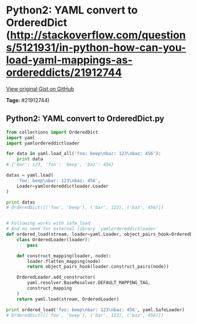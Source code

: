 # Python2: YAML convert to OrderedDict (http://stackoverflow.com/questions/5121931/in-python-how-can-you-load-yaml-mappings-as-ordereddicts/21912744

[View original Gist on GitHub](https://gist.github.com/Integralist/f6ff300dd586d40bf3584183f419b09e)

**Tags:** #21912744)

## Python2: YAML convert to OrderedDict.py

```python
from collections import OrderedDict
import yaml
import yamlordereddictloader

for data in yaml.load_all('foo: beep\nbar: 123\nbaz: 456'):
    print data
# {'bar': 123, 'foo': 'beep', 'baz': 456}

datas = yaml.load(
    'foo: beep\nbar: 123\nbaz: 456',
    Loader=yamlordereddictloader.Loader
)

print datas
# OrderedDict([('foo', 'beep'), ('bar', 123), ('baz', 456)])


# Following works with safe_load
# And no need for external library `yamlordereddictloader`
def ordered_load(stream, loader=yaml.Loader, object_pairs_hook=OrderedDict):
    class OrderedLoader(loader):
        pass

    def construct_mapping(loader, node):
        loader.flatten_mapping(node)
        return object_pairs_hook(loader.construct_pairs(node))

    OrderedLoader.add_constructor(
        yaml.resolver.BaseResolver.DEFAULT_MAPPING_TAG,
        construct_mapping
    )
    return yaml.load(stream, OrderedLoader)

print ordered_load('foo: beep\nbar: 123\nbaz: 456', yaml.SafeLoader)
# OrderedDict([('foo', 'beep'), ('bar', 123), ('baz', 456)])
```

